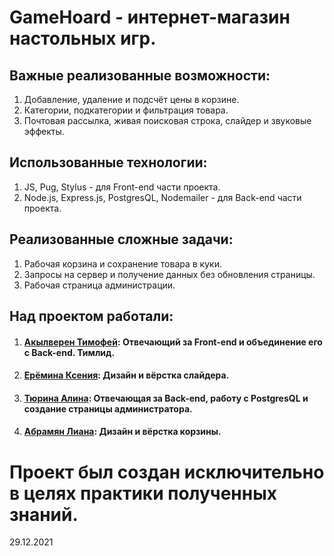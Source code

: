 # GameHoard - интернет-магазин настольных игр.

## Важные реализованные возможности:
1.  Добавление, удаление и подсчёт цены в корзине.
2.  Категории, подкатегории и фильтрация товара.
3.  Почтовая рассылка, живая поисковая строка, слайдер и звуковые эффекты.

## Использованные технологии:
1.  JS, Pug, Stylus - для Front-end части проекта.
2.  Node.js, Express.js, PostgresQL, Nodemailer - для Back-end части проекта.


## Реализованные сложные задачи:
1.  Рабочая корзина и сохранение товара в куки.
2.  Запросы на сервер и получение данных без обновления страницы.
3.  Рабочая страница администрации.

## Над проектом работали:
1. #### [Акылверен Тимофей](https://github.com/TimProger): Отвечающий за Front-end и объединение его с Back-end. Тимлид. 
2. #### [Ерёмина Ксения](https://github.com/BlackCosmos7): Дизайн и вёрстка слайдера.
3. #### [Тюрина Алина](https://github.com/SerpNaga): Отвечающая за Back-end, работу с PostgresQL и создание страницы администратора.
4. #### [Абрамян Лиана](https://github.com/Liana-Abr): Дизайн и вёрстка корзины. 

# Проект был создан исключительно в целях практики полученных знаний. 

29.12.2021
